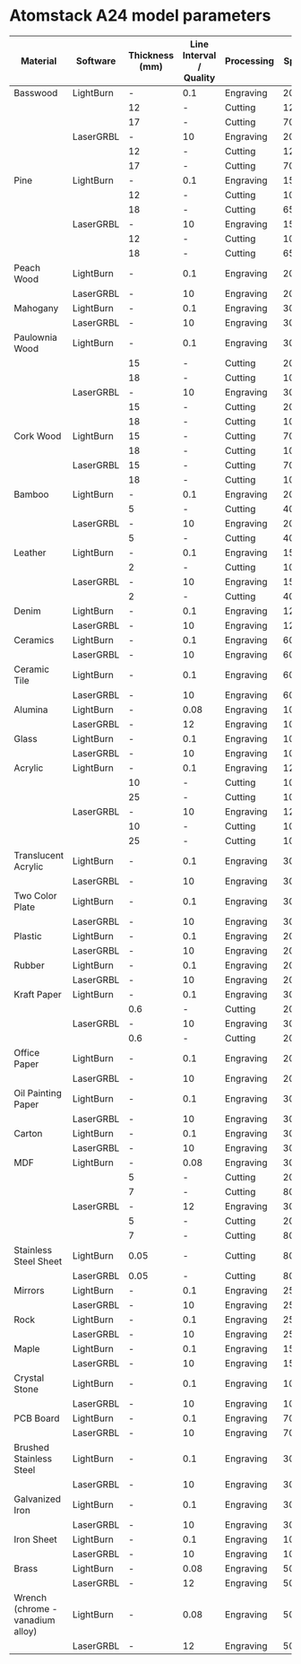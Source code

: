 # Atomstack A24 model parameters

| Material              | Software    | Thickness (mm) | Line Interval / Quality | Processing | Speed | Max-Power / S-Max | Image Mode | Number of Passes |
|-----------------------|-------------|-----------------|-------------------------|------------|-------|--------------------|------------|-------------------|
| Basswood              | LightBurn   | -               | 0.1                     | Engraving  | 20000 | 80%               | Threshold  | 1                 |
|                       |             | 12              | -                       | Cutting    | 120   | 80%               | -          | 1                 |
|                       |             | 17              | -                       | Cutting    | 700   | 80%               | -          | 10                |
|                       | LaserGRBL   | -               | 10                      | Engraving  | 20000 | 800               | -          | 1                 |
|                       |             | 12              | -                       | Cutting    | 120   | 800               | -          | 1                 |
|                       |             | 17              | -                       | Cutting    | 700   | 800               | -          | 10                |
| Pine                  | LightBurn   | -               | 0.1                     | Engraving  | 15000 | 80%               | Threshold  | 1                 |
|                       |             | 12              | -                       | Cutting    | 100   | 80%               | -          | 1                 |
|                       |             | 18              | -                       | Cutting    | 650   | 80%               | -          | 9                 |
|                       | LaserGRBL   | -               | 10                      | Engraving  | 15000 | 800               | -          | 1                 |
|                       |             | 12              | -                       | Cutting    | 100   | 800               | -          | 1                 |
|                       |             | 18              | -                       | Cutting    | 650   | 800               | -          | 9                 |
| Peach Wood            | LightBurn   | -               | 0.1                     | Engraving  | 20000 | 80%               | Threshold  | -                 |
|                       | LaserGRBL   | -               | 10                      | Engraving  | 20000 | 800               | -          | -                 |
| Mahogany              | LightBurn   | -               | 0.1                     | Engraving  | 30000 | 80%               | Stucki     | -                 |
|                       | LaserGRBL   | -               | 10                      | Engraving  | 30000 | 800               | -          | -                 |
| Paulownia Wood        | LightBurn   | -               | 0.1                     | Engraving  | 30000 | 60%               | Stucki     | 1                 |
|                       |             | 15              | -                       | Cutting    | 200   | 80%               | -          | 1                 |
|                       |             | 18              | -                       | Cutting    | 1000  | 80%               | -          | 8                 |
|                       | LaserGRBL   | -               | 10                      | Engraving  | 30000 | 800               | -          | 1                 |
|                       |             | 15              | -                       | Cutting    | 200   | 800               | -          | 1                 |
|                       |             | 18              | -                       | Cutting    | 1000  | 800               | -          | 8                 |
| Cork Wood             | LightBurn   | 15              | -                       | Cutting    | 700   | 80%               | -          | 1                 |
|                       |             | 18              | -                       | Cutting    | 1000  | 80%               | -          | 3                 |
|                       | LaserGRBL   | 15              | -                       | Cutting    | 700   | 800               | -          | 1                 |
|                       |             | 18              | -                       | Cutting    | 1000  | 800               | -          | 3                 |
| Bamboo                | LightBurn   | -               | 0.1                     | Engraving  | 20000 | 80%               | Threshold  | 1                 |
|                       |             | 5               | -                       | Cutting    | 400   | 80%               | -          | 1                 |
|                       | LaserGRBL   | -               | 10                      | Engraving  | 20000 | 800               | -          | 1                 |
|                       |             | 5               | -                       | Cutting    | 400   | 800               | -          | 1                 |
| Leather               | LightBurn   | -               | 0.1                     | Engraving  | 15000 | 80%               | Threshold  | 1                 |
|                       |             | 2               | -                       | Cutting    | 100   | 80%               | -          | 1                 |
|                       | LaserGRBL   | -               | 10                      | Engraving  | 15000 | 800               | -          | 1                 |
|                       |             | 2               | -                       | Cutting    | 400   | 800               | -          | 1                 |
| Denim                 | LightBurn   | -               | 0.1                     | Engraving  | 12000 | 80%               | Threshold  | 1                 |
|                       | LaserGRBL   | -               | 10                      | Engraving  | 12000 | 800               | -          | 1                 |
| Ceramics              | LightBurn   | -               | 0.1                     | Engraving  | 6000  | 80%               | Threshold  | 1                 |
|                       | LaserGRBL   | -               | 10                      | Engraving  | 6000  | 800               | -          | 1                 |
| Ceramic Tile          | LightBurn   | -               | 0.1                     | Engraving  | 6000  | 80%               | Threshold  | 1                 |
|                       | LaserGRBL   | -               | 10                      | Engraving  | 6000  | 800               | -          | 1                 |
| Alumina               | LightBurn   | -               | 0.08                    | Engraving  | 10000 | 80%               | Threshold  | 1                 |
|                       | LaserGRBL   | -               | 12                      | Engraving  | 10000 | 800               | -          | 1                 |
| Glass                 | LightBurn   | -               | 0.1                     | Engraving  | 10000 | 80%               | Threshold  | 1                 |
|                       | LaserGRBL   | -               | 10                      | Engraving  | 10000 | 800               | -          | 1                 |
| Acrylic               | LightBurn   | -               | 0.1                     | Engraving  | 12000 | 80%               | Threshold  | 1                 |
|                       |             | 10              | -                       | Cutting    | 100   | 80%               | -          | 1                 |
|                       |             | 25              | -                       | Cutting    | 100   | 80%               | -          | 8                 |
|                       | LaserGRBL   | -               | 10                      | Engraving  | 12000 | 800               | -          | 1                 |
|                       |             | 10              | -                       | Cutting    | 100   | 800               | -          | 1                 |
|                       |             | 25              | -                       | Cutting    | 100   | 800               | -          | 8                 |
| Translucent Acrylic   | LightBurn   | -               | 0.1                     | Engraving  | 30000 | 20%               | Threshold  | -                 |
|                       | LaserGRBL   | -               | 10                      | Engraving  | 30000 | 200               | -          | -                 |
| Two Color Plate       | LightBurn   | -               | 0.1                     | Engraving  | 30000 | 80%               | Threshold  | 1                 |
|                       | LaserGRBL   | -               | 10                      | Engraving  | 30000 | 800               | -          | 1                 |
| Plastic               | LightBurn   | -               | 0.1                     | Engraving  | 20000 | 80%               | Threshold  | 1                 |
|                       | LaserGRBL   | -               | 10                      | Engraving  | 20000 | 800               | -          | 1                 |
| Rubber                | LightBurn   | -               | 0.1                     | Engraving  | 20000 | 80%               | Threshold  | 1                 |
|                       | LaserGRBL   | -               | 10                      | Engraving  | 20000 | 800               | -          | 1                 |
| Kraft Paper           | LightBurn   | -               | 0.1                     | Engraving  | 30000 | 20%               | Jarvis     | 1                 |
|                       |             | 0.6             | -                       | Cutting    | 2000  | 80%               | -          | 1                 |
|                       | LaserGRBL   | -               | 10                      | Engraving  | 30000 | 200               | -          | 1                 |
|                       |             | 0.6             | -                       | Cutting    | 2000  | 800               | -          | 1                 |
| Office Paper          | LightBurn   | -               | 0.1                     | Engraving  | 20000 | 80%               | Threshold  | 1                 |
|                       | LaserGRBL   | -               | 10                      | Engraving  | 20000 | 800               | -          | 1                 |
| Oil Painting Paper    | LightBurn   | -               | 0.1                     | Engraving  | 30000 | 40%               | Threshold  | -                 |
|                       | LaserGRBL   | -               | 10                      | Engraving  | 30000 | 400               | -          | -                 |
| Carton                | LightBurn   | -               | 0.1                     | Engraving  | 30000 | 50%               | Threshold  | 1                 |
|                       | LaserGRBL   | -               | 10                      | Engraving  | 30000 | 500               | -          | 1                 |
| MDF                   | LightBurn   | -               | 0.08                    | Engraving  | 30000 | 80%               | Stucki     | 1                 |
|                       |             | 5               | -                       | Cutting    | 200   | 80%               | -          | 1                 |
|                       |             | 7               | -                       | Cutting    | 800   | 80%               | -          | 8                 |
|                       | LaserGRBL   | -               | 12                      | Engraving  | 30000 | 800               | -          | 1                 |
|                       |             | 5               | -                       | Cutting    | 200   | 800               | -          | 1                 |
|                       |             | 7               | -                       | Cutting    | 800   | 800               | -          | 8                 |
| Stainless Steel Sheet | LightBurn   | 0.05            | -                       | Cutting    | 800   | 80%               | -          | 1                 |
|                       | LaserGRBL   | 0.05            | -                       | Cutting    | 800   | 800               | -          | 1                 |
| Mirrors               | LightBurn   | -               | 0.1                     | Engraving  | 25000 | 80%               | Threshold  | 1                 |
|                       | LaserGRBL   | -               | 10                      | Engraving  | 25000 | 800               | -          | 1                 |
| Rock                  | LightBurn   | -               | 0.1                     | Engraving  | 25000 | 80%               | Threshold  | 1                 |
|                       | LaserGRBL   | -               | 10                      | Engraving  | 25000 | 800               | -          | 1                 |
| Maple                 | LightBurn   | -               | 0.1                     | Engraving  | 15000 | 80%               | Threshold  | -                 |
|                       | LaserGRBL   | -               | 10                      | Engraving  | 15000 | 800               | -          | -                 |
| Crystal Stone         | LightBurn   | -               | 0.1                     | Engraving  | 10000 | 80%               | Threshold  | -                 |
|                       | LaserGRBL   | -               | 10                      | Engraving  | 10000 | 800               | -          | -                 |
| PCB Board             | LightBurn   | -               | 0.1                     | Engraving  | 7000  | 80%               | Threshold  | 1                 |
|                       | LaserGRBL   | -               | 10                      | Engraving  | 7000  | 800               | -          | 1                 |
| Brushed Stainless Steel | LightBurn | -               | 0.1                     | Engraving  | 3000  | 80%               | Threshold  | 1                 |
|                       | LaserGRBL   | -               | 10                      | Engraving  | 3000  | 800               | -          | 1                 |
| Galvanized Iron       | LightBurn   | -               | 0.1                     | Engraving  | 3000  | 80%               | Threshold  | 1                 |
|                       | LaserGRBL   | -               | 10                      | Engraving  | 3000  | 800               | -          | 1                 |
| Iron Sheet            | LightBurn   | -               | 0.1                     | Engraving  | 1000  | 80%               | Threshold  | 1                 |
|                       | LaserGRBL   | -               | 10                      | Engraving  | 1000  | 800               | -          | 1                 |
| Brass                 | LightBurn   | -               | 0.08                    | Engraving  | 500   | 80%               | Threshold  | 1                 |
|                       | LaserGRBL   | -               | 12                      | Engraving  | 500   | 800               | -          | 1                 |
| Wrench (chrome - vanadium alloy) | LightBurn | -      | 0.08                    | Engraving  | 500   | 80%               | Threshold  | 1                 |
|                       | LaserGRBL   | -               | 12                      | Engraving  | 500   | 800               | -          | 1                 |


